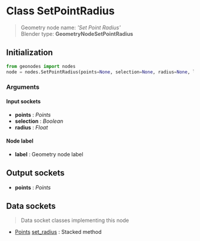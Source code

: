 
# Class SetPointRadius

> Geometry node name: _'Set Point Radius'_<br>Blender type:  **GeometryNodeSetPointRadius**

## Initialization


```python
from geonodes import nodes
node = nodes.SetPointRadius(points=None, selection=None, radius=None, label=None)
```


### Arguments


#### Input sockets



- **points** : _Points_
- **selection** : _Boolean_
- **radius** : _Float_



#### Node label



- **label** : Geometry node label



## Output sockets



- **points** : _Points_



## Data sockets

> Data socket classes implementing this node


- [Points](../sockets/Points.md) [set_radius](../sockets/Points.md#set_radius) : Stacked method


